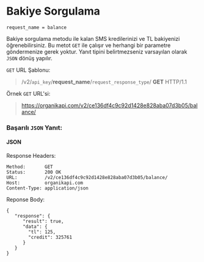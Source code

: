 # Bakiye Sorgulama

```
request_name = balance
```

Bakiye sorgulama metodu ile kalan SMS kredilerinizi ve TL bakiyenizi öğrenebilirsiniz. Bu metot `GET` ile çalışır ve herhangi bir parametre göndermenize gerek yoktur. Yanıt tipini belirtmezseniz varsayılan olarak `JSON` dönüş yapılır.


`GET` URL Şablonu:
> /v2/`api_key`/**request_name**/`request_response_type`/
**GET** HTTP/1.1

Örnek `GET` URL'si:
> https://organikapi.com/v2/ce136df4c9c92d1428e828aba07d3b05/balance/

### Başarılı `JSON` Yanıt:
#### JSON
Response Headers:
```
Method:       GET
Status:       200 OK
URL:          /v2/ce136df4c9c92d1428e828aba07d3b05/balance/
Host:         organikapi.com
Content-Type: application/json
```
Reponse Body:
```
{
   "response": {
      "result": true,
      "data": {
        "tl": 125,
        "credit": 325761 
      }
   }
}
```

